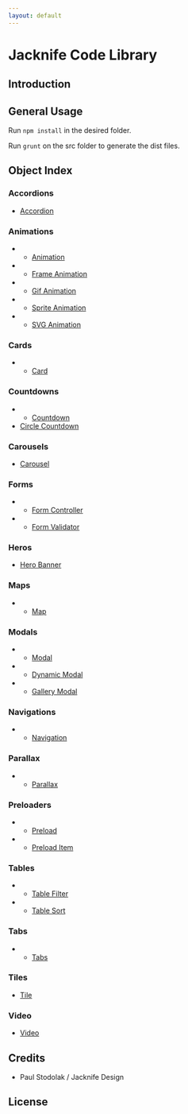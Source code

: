 ```yaml
---
layout: default
---
```


# Jacknife Code Library

## Introduction

## General Usage
Run `npm install` in the desired folder.

Run `grunt` on the src folder to generate the dist files.

## Object Index
### Accordions
- [Accordion](accordion)

### Animations
- * [Animation](animation)
- * [Frame Animation](animation.frame)
- * [Gif Animation](animation.gifs)
- * [Sprite Animation](animation.sprite)
- * [SVG Animation](animation.svgs)

### Cards
- * [Card](card)

### Countdowns
- * [Countdown](countdown)
- [Circle Countdown](countdown.circle)

### Carousels
- [Carousel](carousel)

### Forms
- * [Form Controller](form.controller)
- * [Form Validator](form.validator)

### Heros
- [Hero Banner](hero)

### Maps
- * [Map](map)

### Modals
- * [Modal](modal)
- * [Dynamic Modal](modal.dynamic)
- * [Gallery Modal](modal.gallery)

### Navigations
- * [Navigation](navigation)

### Parallax
- * [Parallax](parallax)

### Preloaders
- * [Preload](preload)
- * [Preload Item](preload.item)

### Tables
- * [Table Filter](table.filter)
- * [Table Sort](table.sort)

### Tabs
- * [Tabs](tabs.controller)

### Tiles
- [Tile](tile)

### Video
- [Video](video)

## Credits
- Paul Stodolak / Jacknife Design

## License